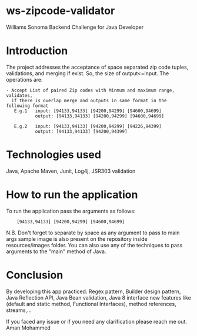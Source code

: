 # ws-zipcode-validator
Williams Sonoma Backend Challenge for Java Developer

# Introduction
The project addresses the acceptance of space separated zip code tuples, 
validations, and merging if exist. So, the size of output<=input.
The operations are:

    - Accept List of paired Zip codes with Minmum and maximum range, validates, 
      if there is overlap merge and outputs in same format in the following format 
       E.g.1   input: [94133,94133] [94200,94299] [94600,94699]
               output: [94133,94133] [94200,94299] [94600,94699]
               
       E.g.2   input: [94133,94133] [94200,94299] [94226,94399]
               output: [94133,94133] [94200,94399]

# Technologies used
Java, Apache Maven, Junit, Log4j, JSR303 validation 
          

# How to run the application
To run the application pass the arguments as follows:

        [94133,94133] [94200,94299] [94600,94699]

N.B. Don't forget to separate by space as any argument to pass to main args
sample image is also present on the repository inside resources/images 
folder. You can also use any of the techniques to pass arguments 
to the "main" method of Java.
 
# Conclusion

By developing this app practiced: Regex pattern, Builder design pattern, Java Reflection API,
Java Bean validation, Java 8 interface new features like (default and static method,
Functional Interfaces), method references, streams,...


If you faced any issue or if you need any clarification please reach me out.
Aman Mohammed


